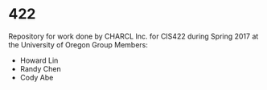 # 422
Repository for work done by CHARCL Inc. for CIS422 during Spring 2017 at the University of Oregon
Group Members:
- Howard Lin
- Randy Chen
- Cody Abe
